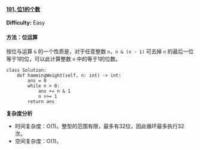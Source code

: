 #### [191. 位1的个数](https://leetcode-cn.com/problems/number-of-1-bits/)

**Difficulty:** Easy

#### 方法：位运算

按位与运算 `&` 的一个性质是，对于任意整数 `n`，`n & (n - 1)` 可去掉 `n` 的最后一位等于1的位，可以此计算整数 `n` 中的等于1的位数。

```
class Solution:
    def hammingWeight(self, n: int) -> int:
        ans = 0
        while n > 0:
            ans += n & 1
            n >>= 1
        return ans
```

**复杂度分析**

- 时间复杂度：O(1)。整型的范围有限，最多有32位，因此循环最多执行32次。
- 空间复杂度：O(1)。